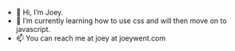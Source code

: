 - 👋 Hi, I’m Joey.
- 🌱 I’m currently learning how to use css and will then move on to javascript.
- 📫 You can reach me at joey at joeywent.com

<!---
jmwent/jmwent is a ✨ special ✨ repository because its `README.md` (this file) appears on your GitHub profile.
You can click the Preview link to take a look at your changes.
--->
